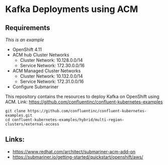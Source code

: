 #  Kafka Deployments using ACM

## Requirements 
*This is an example*
* OpenShift 4.11
* ACM hub Cluster Networks
  * Cluster Network: 10.128.0.0/14
  * Service Network: 172.30.0.0/16
* ACM Managed Cluster Networks
  * Cluster Network: 10.132.0.0/14
  * Service Network: 172.31.0.0/16
* Configure Submariner

This repository contains the resources to deploy Kafka on OpenShift using ACM.
Link: https://github.com/confluentinc/confluent-kubernetes-examples
```
git clone https://github.com/confluentinc/confluent-kubernetes-examples.git
cd confluent-kubernetes-examples/hybrid/multi-region-clusters/external-access
```



## Links: 
* https://www.redhat.com/architect/submariner-acm-add-on
* https://submariner.io/getting-started/quickstart/openshift/aws/